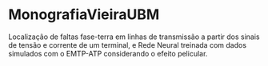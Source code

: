 # MonografiaVieiraUBM
Localização de faltas fase-terra em linhas de transmissão a partir dos sinais de tensão e corrente de um terminal, e Rede Neural treinada com dados simulados com o EMTP-ATP considerando o efeito pelicular.
